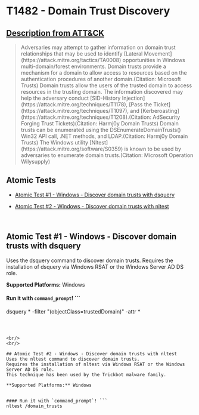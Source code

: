 # T1482 - Domain Trust Discovery
## [Description from ATT&CK](https://attack.mitre.org/wiki/Technique/T1482)
<blockquote>Adversaries may attempt to gather information on domain trust relationships that may be used to identify [Lateral Movement](https://attack.mitre.org/tactics/TA0008) opportunities in Windows multi-domain/forest environments. Domain trusts provide a mechanism for a domain to allow access to resources based on the authentication procedures of another domain.(Citation: Microsoft Trusts) Domain trusts allow the users of the trusted domain to access resources in the trusting domain. The information discovered may help the adversary conduct [SID-History Injection](https://attack.mitre.org/techniques/T1178), [Pass the Ticket](https://attack.mitre.org/techniques/T1097), and [Kerberoasting](https://attack.mitre.org/techniques/T1208).(Citation: AdSecurity Forging Trust Tickets)(Citation: Harmj0y Domain Trusts) Domain trusts can be enumerated using the DSEnumerateDomainTrusts() Win32 API call, .NET methods, and LDAP.(Citation: Harmj0y Domain Trusts) The Windows utility [Nltest](https://attack.mitre.org/software/S0359) is known to be used by adversaries to enumerate domain trusts.(Citation: Microsoft Operation Wilysupply)</blockquote>

## Atomic Tests

- [Atomic Test #1 - Windows - Discover domain trusts with dsquery](#atomic-test-1---windows---discover-domain-trusts-with-dsquery)

- [Atomic Test #2 - Windows - Discover domain trusts with nltest](#atomic-test-2---windows---discover-domain-trusts-with-nltest)


<br/>

## Atomic Test #1 - Windows - Discover domain trusts with dsquery
Uses the dsquery command to discover domain trusts.
Requires the installation of dsquery via Windows RSAT or the Windows Server AD DS role.

**Supported Platforms:** Windows


#### Run it with `command_prompt`! ```
dsquery * -filter "(objectClass=trustedDomain)" -attr *
```



<br/>
<br/>

## Atomic Test #2 - Windows - Discover domain trusts with nltest
Uses the nltest command to discover domain trusts.
Requires the installation of nltest via Windows RSAT or the Windows Server AD DS role.
This technique has been used by the Trickbot malware family.

**Supported Platforms:** Windows


#### Run it with `command_prompt`! ```
nltest /domain_trusts
```



<br/>
